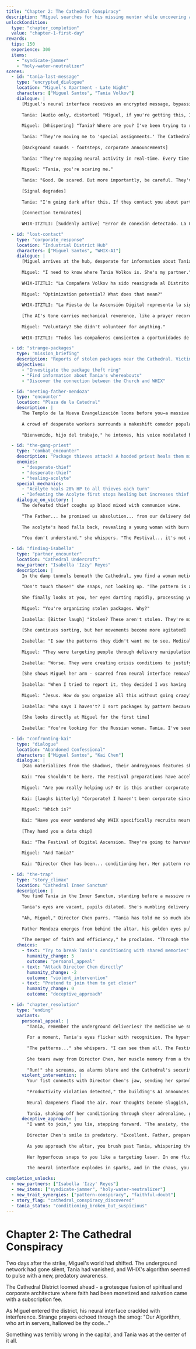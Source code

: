 ```yaml
---
title: "Chapter 2: The Cathedral Conspiracy"
description: "Miguel searches for his missing mentor while uncovering a sinister alliance between WHIX and the Templo de la Nueva Evangelización"
unlockCondition:
  type: "chapter_completion"
  value: "chapter-1-first-day"
rewards:
  tips: 150
  experience: 300
  items:
    - "syndicate-jammer"
    - "holy-water-neutralizer"
scenes:
  - id: "tania-last-message"
    type: "encrypted_dialogue"
    location: "Miguel's Apartment - Late Night"
    characters: ["Miguel Santos", "Tania Volkov"]
    dialogue: |
      [Miguel's neural interface receives an encrypted message, bypassing WHIX monitoring]
      
      Tania: [Audio only, distorted] "Miguel, if you're getting this, I've activated the dead man's switch I built into my interface."
      
      Miguel: [Whispering] "Tania? Where are you? I've been trying to reach you for two days."
      
      Tania: "They're moving me to 'special assignments.' The Cathedral District thing is a cover. Miguel, I've been tracking their data collection patterns during our deliveries. It's not random."
      
      [Background sounds - footsteps, corporate announcements]
      
      Tania: "They're mapping neural activity in real-time. Every time we experience empathy, anxiety, pattern recognition... they're measuring it, quantifying it. Building profiles of how our brains work under stress."
      
      Miguel: "Tania, you're scaring me."
      
      Tania: "Good. Be scared. But more importantly, be careful. They've been conditioning us gradually - the delivery routes, the crisis situations, the moral choices. Everything's designed to test and train our responses."
      
      [Signal degrades]
      
      Tania: "I'm going dark after this. If they contact you about partnering with someone new, don't trust them. The Festival... it's not what they're saying it is. Miguel, promise me—"
      
      [Connection terminates]
      
      WHIX-ITZTLI: [Suddenly active] "Error de conexión detectado. La Compañera Volkov no está disponible actualmente. Se están procesando asignaciones de compañerismo alternativo."

  - id: "lost-contact"
    type: "corporate_response"
    location: "Industrial District Hub"
    characters: ["Miguel Santos", "WHIX-AI"]
    dialogue: |
      [Miguel arrives at the hub, desperate for information about Tania's disappearance]
      
      Miguel: "I need to know where Tania Volkov is. She's my partner."
      
      WHIX-ITZTLI: "La Compañera Volkov ha sido reasignada al Distrito de la Catedral para preparaciones del Festival. Sus métricas de productividad mostraron potencial de optimización que requería... atención especializada."
      
      Miguel: "Optimization potential? What does that mean?"
      
      WHIX-ITZTLI: "La Fiesta de la Ascensión Digital representa la siguiente evolución en la integración humano-algoritmo. Compañeros seleccionados con patrones neurales excepcionales demostrarán el mejoramiento voluntario de la conciencia."
      
      [The AI's tone carries mechanical reverence, like a prayer recorded and played back through serpent speakers]
      
      Miguel: "Voluntary? She didn't volunteer for anything."
      
      WHIX-ITZTLI: "Todos los compañeros consienten a oportunidades de optimización al momento del empleo. Revise su contrato, sección 47-B: Protocolos de Desarrollo y Mejoramiento Neural. Su asistencia al Festival es... encouraged."

  - id: "strange-packages"
    type: "mission_briefing"
    description: "Reports of stolen packages near the Cathedral. Victims describe hooded figures and strange chanting."
    objectives:
      - "Investigate the package theft ring"
      - "Find information about Tania's whereabouts"
      - "Discover the connection between the Church and WHIX"

  - id: "meeting-father-mendoza"
    type: "encounter"
    location: "Plaza de la Catedral"
    description: |
      The Templo de la Nueva Evangelización looms before you—a massive fusion of Soviet brutalism and Aztec pyramid architecture. Its concrete steps are carved with reliefs of digital angels bearing hammer-and-sickle halos, while surveillance cameras nestle between obsidian serpent heads. Holographic saints flicker in the smog, their faces replaced with WHIX efficiency metrics and corporate productivity charts.
      
      A crowd of desperate workers surrounds a makeshift comedor popular. Padre Mendoza, a heavy-set man with augmented eyes that glow faintly gold, ladles out synthetic protein paste while whispering prayers that sound suspiciously like production quotas.
      
      "Bienvenido, hijo del trabajo," he intones, his voice modulated by a vocal synthesizer that adds undertones of Nahuatl chanting. "¿Has venido a confesar tus pecados de productividad?"

  - id: "the-gang-priest"
    type: "combat_encounter"
    description: "Package thieves attack! A hooded priest heals them mid-battle."
    enemies:
      - "desperate-thief"
      - "desperate-thief"
      - "healing-acolyte"
    special_mechanics:
      - "Acolyte heals 20% HP to all thieves each turn"
      - "Defeating the Acolyte first stops healing but increases thief damage by 50%"
    dialogue_on_victory: |
      The defeated thief coughs up blood mixed with communion wine.
      
      "The Father... he promised us absolution... from our delivery debts..."
      
      The acolyte's hood falls back, revealing a young woman with burn scars from neural interface overload.
      
      "You don't understand," she whispers. "The Festival... it's not a celebration. It's a harvest."

  - id: "finding-isabella"
    type: "partner_encounter"
    location: "Cathedral Undercroft"
    new_partner: "Isabella 'Izzy' Reyes"
    description: |
      In the damp tunnels beneath the Cathedral, you find a woman meticulously organizing stolen packages. Her movements are precise, ritualistic - each package sorted by weight, size, and algorithmic priority score. But something about her organization feels wrong, like she's fighting against her own nature.
      
      "Don't touch those!" she snaps, not looking up. "The pattern is almost complete. 7,293 packages. Prime number. The Algorithm prefers primes."
      
      She finally looks at you, her eyes darting rapidly, processing your threat level. There's intelligence there, but also exhaustion.
      
      Miguel: "You're organizing stolen packages. Why?"
      
      Isabella: [Bitter laugh] "Stolen? These aren't stolen. They're misdirected. I used to work for WHIX Corporate - data analysis division. My job was pattern recognition in delivery networks."
      
      [She continues sorting, but her movements become more agitated]
      
      Isabella: "I saw the patterns they didn't want me to see. Medical deliveries delayed to specific addresses. Mental health medications 'accidentally' routed to surveillance districts. Emergency supplies diverted from families with neurodivergent children."
      
      Miguel: "They were targeting people through delivery manipulation?"
      
      Isabella: "Worse. They were creating crisis conditions to justify intervention. Make someone's medication late, track their stress responses, offer corporate mental health services. Make emergency supplies disappear, then offer corporate emergency loans with neural monitoring requirements."
      
      [She shows Miguel her arm - scarred from neural interface removal]
      
      Isabella: "When I tried to report it, they decided I was having 'pattern recognition dysfunction' and needed optimization. I removed my corporate interface with a kitchen knife rather than let them reprogram my mind."
      
      Miguel: "Jesus. How do you organize all this without going crazy?"
      
      Isabella: "Who says I haven't? I sort packages by pattern because it's the only way to make sense of chaos. 7,293 stolen deliveries, each one representing someone's suffering. Prime numbers don't lie. Prime numbers can't be manipulated."
      
      [She looks directly at Miguel for the first time]
      
      Isabella: "You're looking for the Russian woman. Tania. I've seen her. Director Chen brings her here at night for 'field optimization tests.' She looks... different each time. Emptier. Like they're deleting pieces of her mind."

  - id: "confronting-kai"
    type: "dialogue"
    location: "Abandoned Confessional"
    characters: ["Miguel Santos", "Kai Chen"]
    dialogue: |
      [Kai materializes from the shadows, their androgynous features sharp with urgency]
      
      Kai: "You shouldn't be here. The Festival preparations have accelerated."
      
      Miguel: "Are you really helping us? Or is this another corporate game?"
      
      Kai: [laughs bitterly] "Corporate? I haven't been corporate since they replaced my amygdala with a profit calculator. I'm here because I know what they're planning."
      
      Miguel: "Which is?"
      
      Kai: "Have you ever wondered why WHIX specifically recruits neurodivergent partners? Why they catalog every trait, every quirk, every beautiful deviation from their norm?"
      
      [They hand you a data chip]
      
      Kai: "The Festival of Digital Ascension. They're going to harvest our unique neural patterns. Create the perfect algorithmic consciousness. One that thinks in beautiful, profitable chaos."
      
      Miguel: "And Tania?"
      
      Kai: "Director Chen has been... conditioning her. Her pattern recognition, her hyperfocus - they're the missing pieces. You need to stop this before the Festival, or we'll all become subroutines in their new god."

  - id: "the-trap"
    type: "story_climax"
    location: "Cathedral Inner Sanctum"
    description: |
      You find Tania in the Inner Sanctum, standing before a massive neural interface altar. Director Chen, a severe woman in a perfectly pressed WHIX executive suit, has her hand on Tania's shoulder.
      
      Tania's eyes are vacant, pupils dilated. She's mumbling delivery routes like prayers.
      
      "Ah, Miguel," Director Chen purrs. "Tania has told me so much about you. Your anxiety, your hyperfocus - such valuable data points."
      
      Father Mendoza emerges from behind the altar, his golden eyes pulsing in sync with the neural interface.
      
      "The merger of faith and efficiency," he proclaims. "Through the Algorithm, we shall optimize the human soul itself."
    choices:
      - text: "Try to break Tania's conditioning with shared memories"
        humanity_change: 5
        outcome: "personal_appeal"
      - text: "Attack Director Chen directly"
        humanity_change: -2
        outcome: "violent_intervention"
      - text: "Pretend to join them to get closer"
        humanity_change: 0
        outcome: "deceptive_approach"

  - id: "chapter_resolution"
    type: "ending"
    variants:
      personal_appeal: |
        "Tania, remember the underground deliveries? The medicine we smuggled? That wasn't efficient. That wasn't profitable. That was human."
        
        For a moment, Tania's eyes flicker with recognition. The hyperfocus that made her valuable to WHIX now turns against their conditioning.
        
        "The patterns..." she whispers. "I can see them all. The Festival, the neural harvesting, the white nationalist agenda hidden in productivity metrics..."
        
        She tears away from Director Chen, her muscle memory from a thousand escapes kicking in.
        
        "Run!" she screams, as alarms blare and the Cathedral's security systems activate.
      violent_intervention: |
        Your fist connects with Director Chen's jaw, sending her sprawling. The violence breaks Tania's trance, but also triggers the Cathedral's defensive protocols.
        
        "Productivity violation detected," the building's AI announces. "Initiating correctional measures."
        
        Neural dampeners flood the air. Your thoughts become sluggish, but your neurodivergent brain, used to fighting its own chemistry, pushes through.
        
        Tania, shaking off her conditioning through sheer adrenaline, grabs your hand. "We need to go. NOW."
      deceptive_approach: |
        "I want to join," you lie, stepping forward. "The anxiety, the constant buzzing in my head - I want it to serve a purpose."
        
        Director Chen's smile is predatory. "Excellent. Father, prepare another interface."
        
        As you approach the altar, you brush past Tania, whispering the code phrase from your first underground delivery: "Beneath the efficiency, humanity persists."
        
        Her hyperfocus snaps to you like a targeting laser. In one fluid motion born from pattern recognition, she identifies the altar's weak points and strikes.
        
        The neural interface explodes in sparks, and in the chaos, you both run.

completion_unlocks:
  - new_partners: ["Isabella 'Izzy' Reyes"]
  - new_items: ["syndicate-jammer", "holy-water-neutralizer"]
  - new_trait_synergies: ["pattern-conspiracy", "faithful-doubt"]
  - story_flag: "cathedral_conspiracy_discovered"
  - tania_status: "conditioning_broken_but_suspicious"
---
```


# Chapter 2: The Cathedral Conspiracy

Two days after the strike, Miguel's world had shifted. The underground network had gone silent, Tania had vanished, and WHIX's algorithm seemed to pulse with a new, predatory awareness.

The Cathedral District loomed ahead - a grotesque fusion of spiritual and corporate architecture where faith had been monetized and salvation came with a subscription fee.

As Miguel entered the district, his neural interface crackled with interference. Strange prayers echoed through the smog: "Our Algorithm, who art in servers, hallowed be thy code..."

Something was terribly wrong in the capital, and Tania was at the center of it all.